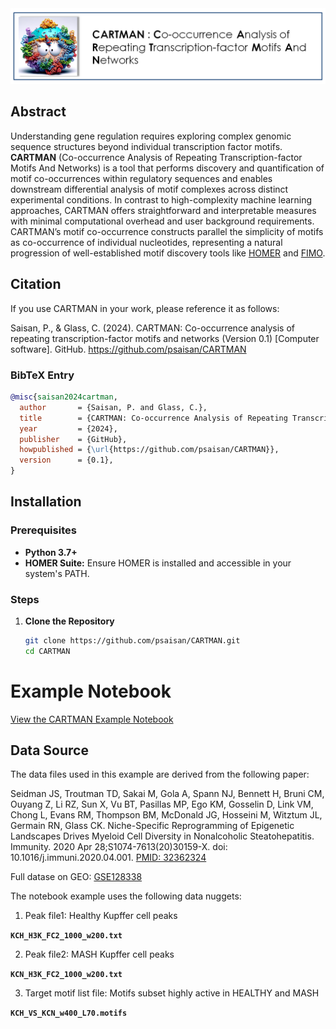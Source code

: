 
<img src="Images/CartmanLogo.PNG"  style="border: 0;"/>


## Abstract

Understanding gene regulation requires exploring complex genomic sequence structures beyond individual transcription factor motifs. **CARTMAN** (Co-occurrence Analysis of Repeating Transcription-factor Motifs And Networks) is a tool that performs discovery and quantification of motif co-occurrences within regulatory sequences and enables downstream differential analysis of motif complexes across distinct experimental conditions. In contrast to high-complexity machine learning approaches, CARTMAN offers straightforward and interpretable measures with minimal computational overhead and user background requirements. CARTMAN’s motif co-occurrence constructs parallel the simplicity of motifs as co-occurrence of individual nucleotides, representing a natural progression of well-established motif discovery tools like [HOMER](http://homer.ucsd.edu/homer/) and [FIMO](https://meme-suite.org/meme/tools/fimo).


## Citation   

If you use CARTMAN in your work, please reference it as follows:

Saisan, P., & Glass, C. (2024). CARTMAN: Co-occurrence analysis of repeating transcription-factor motifs and networks (Version 0.1) [Computer software]. GitHub. https://github.com/psaisan/CARTMAN

### BibTeX Entry

```bibtex
@misc{saisan2024cartman,
  author       = {Saisan, P. and Glass, C.},
  title        = {CARTMAN: Co-occurrence Analysis of Repeating Transcription-factor Motifs And Networks},
  year         = {2024},
  publisher    = {GitHub},
  howpublished = {\url{https://github.com/psaisan/CARTMAN}},
  version      = {0.1},
}
```

## Installation

### Prerequisites

- **Python 3.7+**
- **HOMER Suite:** Ensure HOMER is installed and accessible in your system's PATH.

### Steps

1. **Clone the Repository**

   ```bash
   git clone https://github.com/psaisan/CARTMAN.git
   cd CARTMAN
   
# Example Notebook

[View the CARTMAN Example Notebook](./Notebooks/CARTMAN_Example.ipynb)


## Data Source

The data files used in this example are derived from the following paper:

Seidman JS, Troutman TD, Sakai M, Gola A, Spann NJ, Bennett H, Bruni CM, Ouyang Z, Li RZ, Sun X, Vu BT, Pasillas MP, Ego KM, Gosselin D, Link VM, Chong L, Evans RM, Thompson BM, McDonald JG, Hosseini M, Witztum JL, Germain RN, Glass CK. Niche-Specific Reprogramming of Epigenetic Landscapes Drives Myeloid Cell Diversity in Nonalcoholic Steatohepatitis. Immunity. 2020 Apr 28;S1074-7613(20)30159-X. doi: 10.1016/j.immuni.2020.04.001. [PMID: 32362324](https://pubmed.ncbi.nlm.nih.gov/32362324/)

Full datase on GEO: [GSE128338](https://www.ncbi.nlm.nih.gov/geo/query/acc.cgi?acc=GSE128338)

The notebook example uses the following data nuggets:

1. Peak file1: Healthy Kupffer cell peaks 

**`KCH_H3K_FC2_1000_w200.txt`** 

2. Peak file2: MASH Kupffer cell peaks

**`KCN_H3K_FC2_1000_w200.txt`** 

3. Target motif list file: Motifs subset highly active in HEALTHY and MASH 
   
**`KCH_VS_KCN_w400_L70.motifs`**


